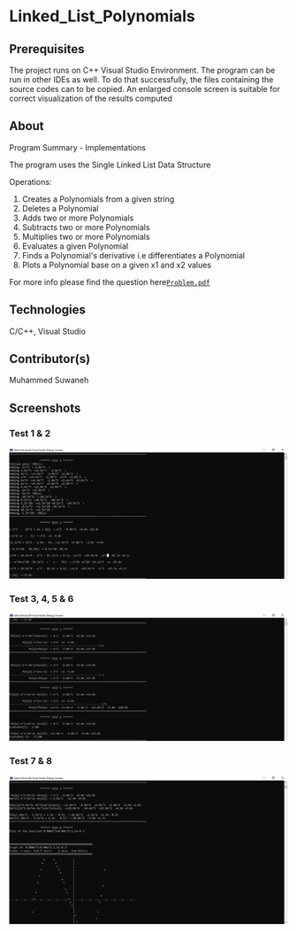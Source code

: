 # Linked_List_Polynomials

## Prerequisites 

The project runs on C++ Visual Studio Environment. The program can be run in other IDEs as well.
To do that successfully, the files containing the source codes can to be copied. An enlarged console screen is suitable for correct
visualization of the results computed

## About 

Program Summary - Implementations 

The program uses the Single Linked List Data Structure 

Operations:

1. Creates a Polynomials from a given string
2. Deletes a Polynomial
3. Adds two or more Polynomials
4. Subtracts two or more Polynomials
5. Multiplies two or more Polynomials
6. Evaluates a given Polynomial
7. Finds a Polynomial's derivative i.e differentiates a Polynomial
8. Plots a Polynomial base on a given x1 and x2 values

For more info please find the question here[`Problem.pdf`](Problem/Problem.pdf)

## Technologies 

C/C++, Visual Studio 

## Contributor(s)

Muhammed Suwaneh

## Screenshots

### Test 1 & 2

![Screenshot](Screenshots/Test1&2.png)

### Test 3, 4, 5 & 6

![Screenshot](Screenshots/Test3456.png)


### Test 7 & 8

![Screenshot](Screenshots/Test7&8.png)

